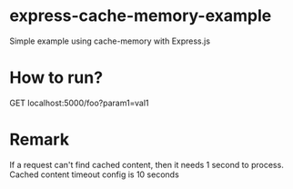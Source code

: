 # express-cache-memory-example
Simple example using cache-memory with Express.js

# How to run? 
GET localhost:5000/foo?param1=val1

# Remark
If a request can't find cached content, then it needs 1 second to process. <br/>
Cached content timeout config is 10 seconds
